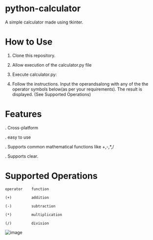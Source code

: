 # python-calculator
A simple calculator made using tkinter.

# How to Use
1. Clone this repository.

2. Allow execution of the calculator.py file

3. Execute calculator.py:

4. Follow the instructions. Input the operandsalong with any of the the operator symbols below(as per your requirements). The result 
is displayed. (See Supported Operations)

# Features
.  Cross-platform

.  easy to use

.  Supports common mathematical functions like +,-,*,/

. Supports clear.

# Supported Operations

    operator 	function
   
    (+)	        addition
   
    (-)         subtraction
   
    (*)	        multiplication
    
    (/)	        division
    
   

![image](https://user-images.githubusercontent.com/64529469/107082857-cd6f6480-681a-11eb-9983-f5183fe325b8.png)
